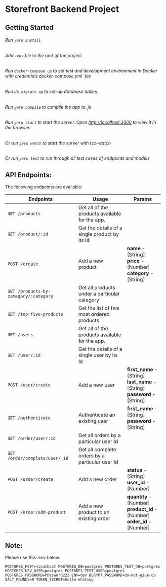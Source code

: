 # Storefront Backend Project

## Getting Started

###### Run `yarn install`

###### Add `.env` file to the root of the project

###### Run `docker-compose up` to set test and development environment in Docker with credentials docker-compose.yml` file

###### Run `db-migrate up` to set-up database tables

###### Run `yarn compile` to compile the app to .js 

###### Run `yarn start` to start the server. Open [http://localhost:3000](http://localhost:3000) to view it in the browser.

###### Or run `yarn watch` to start the server with tsc-watch

###### Or run `yarn test` to run through all test cases of endpoints and models

## API Endpoints:

The following endpoints are available:

| Endpoints                             | Usage                                           | Params                                                                               |
| ------------------------------------- | ----------------------------------------------- | ------------------------------------------------------------------------------------ |
| `GET /products`                       | Get all of the products available for the app.  |                                                                                      |
| `GET /product/:id`                    | Get the details of a single product by its Id   |                                                                                      |
| `POST /create`                        | Add a new product                               | **name** - [String] <br> **price** - [Number] <br> **category** - [String]           |
| `GET /products-by-category/:category` | Get all products under a particular category    |                                                                                      |
| `GET /top-five-products`              | Get the list of five most ordered products      |                                                                                      |
| `GET /users`                          | Get all of the products available for the app.  |                                                                                      |
| `GET /user/:id`                       | Get the details of a single user by its Id      |                                                                                      |
| `POST /user/create`                   | Add a new user                                  | **first_name** - [String] <br> **last_name** - [String] <br> **password** - [String] |
| `GET /authenticate`                   | Authenticate an existing user                   | **first_name** - [String] <br> **password** - [String]                               |
| `GET /order/user/:id`                 | Get all orders by a particular user Id          |                                                                                      |
| `GET /order/complete/user/:id`        | Get all complete orders by a particular user Id |                                                                                      |
| `POST /order/create`                  | Add a new order                                 | **status** - [String] <br> **user_id** - [Number]                                    |
| `POST /order/add-product`             | Add a new product to an existing order          | **quantity** - [Number] <br> **product_id** - [Number] <br> **order_id** - [Number]  |

## Note:

Please use this .env below:

`POSTGRES_HOST=localhost
POSTGRES_DB=postgres
POSTGRES_TEST_DB=postgres
POSTGRES_DEV_USER=postgres
POSTGRES_TEST_USER=postgres
POSTGRES_PASSWORD=P@ssword222
ENV=dev
BCRYPT_PASSWORD=do-not-give-up
SALT_ROUNDS=9
TOKEN_SECRET=hello-whatsup`
